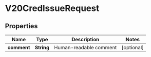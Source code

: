 

# V20CredIssueRequest


## Properties

Name | Type | Description | Notes
------------ | ------------- | ------------- | -------------
**comment** | **String** | Human-readable comment |  [optional]



